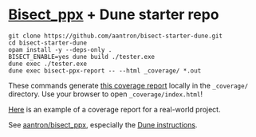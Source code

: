 # [Bisect_ppx][bisect] + Dune starter repo

```
git clone https://github.com/aantron/bisect-starter-dune.git
cd bisect-starter-dune
opam install -y --deps-only .
BISECT_ENABLE=yes dune build ./tester.exe
dune exec ./tester.exe
dune exec bisect-ppx-report -- --html _coverage/ *.out
```

These commands generate
[this coverage report](https://aantron.github.io/bisect-starter-dune/) locally
in the `_coverage/` directory. Use your browser to open `_coverage/index.html`!

[Here][demo] is an example of a coverage report for a real-world project.

See [aantron/bisect_ppx][bisect], especially the
[Dune instructions][dune-instructions].

[bisect]: https://github.com/aantron/bisect_ppx
[dune-instructions]: https://github.com/aantron/bisect_ppx#Dune
[demo]: https://aantron.github.io/bisect_ppx/demo/
